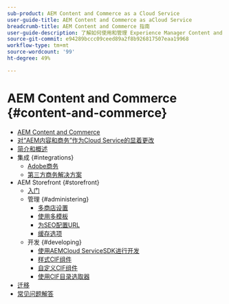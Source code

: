 ```yaml
---
sub-product: AEM Content and Commerce as a Cloud Service
user-guide-title: AEM Content and Commerce as aCloud Service
breadcrumb-title: AEM Content and Commerce 指南
user-guide-description: 了解如何使用和管理 Experience Manager Content and Commerce as a Cloud Service。
source-git-commit: e94289bccc09ceed89a2f8b926817507eaa19968
workflow-type: tm+mt
source-wordcount: '99'
ht-degree: 49%

---
```



# AEM Content and Commerce {#content-and-commerce}

+ [AEM Content and Commerce](/help/commerce-cloud/home.md)
+ [对“AEM内容和商务”作为Cloud Service的显着更改](changes.md)
+ [简介和概述](introduction.md)
+ 集成 {#integrations}
   + [Adobe商务](integrating/magento.md)
   + [第三方商务解决方案](integrating/third-party.md)
+ AEM Storefront {#storefront}
   + [入门](getting-started.md)
   + 管理 {#administering}
      + [多商店设置](configuring/multi-store-setup.md)
      + [使用多模板](configuring/multi-template-usage.md)
      + [为SEO配置URL](configuring/advanced-url-configuration.md)
      + [缓存选项](configuring/caching.md)
   + 开发 {#developing}
      + [使用AEMCloud ServiceSDK进行开发](develop.md)
      + [样式CIF组件](customizing/style-cif-component.md)
      + [自定义CIF组件](customizing/customize-cif-components.md)
      + [使用CIF目录选取器](customizing/use-cif-pickers.md)
+ [迁移](migration.md)
+ [常见问题解答](faq.md)
